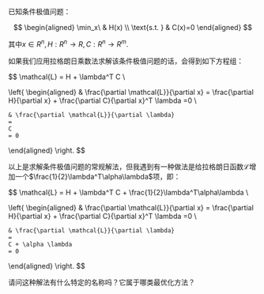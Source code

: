 已知条件极值问题：

$$
\begin{aligned}
    \min_x\ & H(x) \\
    \text{s.t. } & C(x)=0
\end{aligned}
$$

其中$x\in R^n, H: R^n \rightarrow R, C: R^n \rightarrow R^m$.

如果我们应用拉格朗日乘数法求解该条件极值问题的话，会得到如下方程组：

$$
\mathcal{L} = H + \lambda^T C
\\

\left\{
\begin{aligned}
    & \frac{\partial \mathcal{L}}{\partial x}
    =
    \frac{\partial H}{\partial x}
    +
    \frac{\partial C}{\partial x}^T \lambda
    =0
    \\

    & \frac{\partial \mathcal{L}}{\partial \lambda}
    =
    C
    = 0
\end{aligned}
\right.
$$

以上是求解条件极值问题的常规解法，但我遇到有一种做法是给拉格朗日函数$\mathcal{L}$增加一个$\frac{1}{2}\lambda^T\alpha\lambda$项，即：

$$
\mathcal{L} = H + \lambda^T C + \frac{1}{2}\lambda^T\alpha\lambda
\\

\left\{
\begin{aligned}
    & \frac{\partial \mathcal{L}}{\partial x}
    =
    \frac{\partial H}{\partial x}
    +
    \frac{\partial C}{\partial x}^T \lambda
    =0
    \\

    & \frac{\partial \mathcal{L}}{\partial \lambda}
    =
    C + \alpha \lambda
    = 0
\end{aligned}
\right.
$$

请问这种解法有什么特定的名称吗？它属于哪类最优化方法？